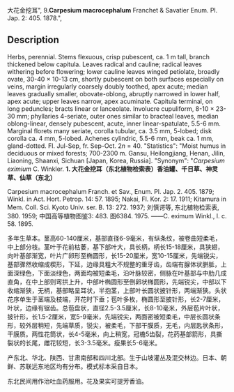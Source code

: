 大花金挖耳",
9.**Carpesium macrocephalum** Franchet & Savatier Enum. Pl. Jap. 2: 405. 1878.",

## Description
Herbs, perennial. Stems flexuous, crisp pubescent, ca. 1 m tall, branch thickened below capitula. Leaves radical and cauline; radical leaves withering before flowering; lower cauline leaves winged petiolate, broadly ovate, 30-40 × 10-13 cm, shortly pubescent on both surfaces especially on veins, margin irregularly coarsely doubly toothed, apex acute; median leaves gradually smaller, obovate-oblong, abruptly narrowed in lower half, apex acute; upper leaves narrow, apex acuminate. Capitula terminal, on long peduncles; bracts linear or lanceolate. Involucre cupuliform, 8-10 × 23-30 mm; phyllaries 4-seriate, outer ones similar to bracteal leaves, median oblong-linear, densely pubescent, acute, inner linear-spatulate, 5.5-6 mm. Marginal florets many seriate, corolla tubular, ca. 3.5 mm, 5-lobed; disk corolla ca. 4 mm, 5-lobed. Achenes cylindric, 5.5-6 mm, beak ca. 1 mm, gland-dotted. Fl. Jul-Sep, fr. Sep-Oct. 2*n* = 40.
  "Statistics": "Moist humus in deciduous or mixed forests; 700-2300 m. Gansu, Heilongjiang, Henan, Jilin, Liaoning, Shaanxi, Sichuan [Japan, Korea, Russia].
  "Synonym": "*Carpesium eximium* C. Winkler.
**1. 大花金挖耳（东北植物检索表）香油罐、千日草、神灵草、仙草（东北）**

Carpesium macrocephalum Franch. et Sav., Enum. Pl. Jap. 2. 405. 1879; Winkl. in Act. Hort. Petrop. 14: 57. 1895; Nakai, Fl. Kor. 2: 17. 1911; Kitamura in Mem. Coll. Sci. Kyoto Univ. ser. B. 13: 272. 1937; 刘慎谔等, 东北植物检索表, 380. 1959; 中国高等植物图鉴3: 483. 图6384. 1975. ——C. eximum Winkl., l. c. 58. 1895.

多年生草本。茎高60-140厘米，基部直径6-9毫米，有纵条纹，被卷曲短柔毛，中上部分枝。茎叶于花前枯萎，基下部叶大，具长柄，柄长15-18厘米，具狭翅，向叶基部渐宽，叶片广卵形至椭圆形，长15-20厘米，宽10-15厘米，先端锐尖，基部骤然收缩成楔形，下延，边缘具粗大不规整的重牙齿，齿端有腺体状胼胝，上面深绿色，下面淡绿色，两面均被短柔毛，沿叶脉较密，侧脉在叶基部与中肋几成直角，在中上部则弯拱上升，中部叶椭圆形至倒卵状椭圆形，先端锐尖，中部以下收缩渐狭，无柄，基部略呈耳状，半抱茎，上部叶长圆状披针形，两端渐狭。头状花序单生于茎端及枝端，开花时下垂；苞叶多枚，椭圆形至披针形，长2-7厘米，叶状，边缘有锯齿。总苞盘状，直径2.5-3.5厘米，长8-10毫米，外层苞片叶状，披针形，长1.5-2厘米，宽5-9毫米，先端锐尖，两面密被短柔毛，中层长圆状条形，较外层稍短，先端草质，锐尖，被柔毛，下部干膜质，无毛，内层匙状条形，干膜质。两性花筒状，长4-5毫米，向上稍宽，冠檐5齿裂，花药基部箭形，具撕裂状的长尾，雌花较短，长3-3.5毫米。瘦果长5-6毫米。

产东北、华北、陕西、甘肃南部和四川北部。生于山坡灌丛及混交林边。日本、朝鲜、苏联远东地区均有分布。模式标本采自日本。

东北民间用作治吐血药服用。花及果实可提芳香油。
